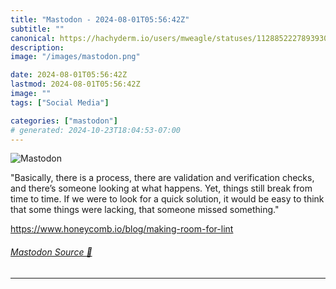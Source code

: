 ```yaml
---
title: "Mastodon - 2024-08-01T05:56:42Z"
subtitle: ""
canonical: https://hachyderm.io/users/mweagle/statuses/112885222789393070
description:
image: "/images/mastodon.png"

date: 2024-08-01T05:56:42Z
lastmod: 2024-08-01T05:56:42Z
image: ""
tags: ["Social Media"]

categories: ["mastodon"]
# generated: 2024-10-23T18:04:53-07:00
---
```

![Mastodon](/images/mastodon.png)

<p>&quot;Basically, there is a process, there are validation and verification checks, and there’s someone looking at what happens. Yet, things still break from time to time. If we were to look for a quick solution, it would be easy to think that some things were lacking, that someone missed something.&quot;</p><p><a href="https://www.honeycomb.io/blog/making-room-for-lint" target="_blank" rel="nofollow noopener noreferrer" translate="no"><span class="invisible">https://www.</span><span class="ellipsis">honeycomb.io/blog/making-room-</span><span class="invisible">for-lint</span></a></p>


###### [Mastodon Source 🐘](https://hachyderm.io/@mweagle/112885222789393070)

___
